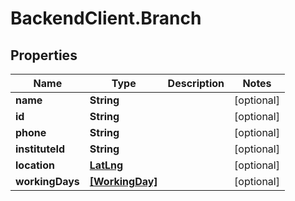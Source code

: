 # BackendClient.Branch

## Properties

Name | Type | Description | Notes
------------ | ------------- | ------------- | -------------
**name** | **String** |  | [optional] 
**id** | **String** |  | [optional] 
**phone** | **String** |  | [optional] 
**instituteId** | **String** |  | [optional] 
**location** | [**LatLng**](LatLng.md) |  | [optional] 
**workingDays** | [**[WorkingDay]**](WorkingDay.md) |  | [optional] 


